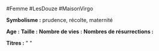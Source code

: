#Femme #LesDouze #MaisonVirgo

**Symbolisme :** prudence, récolte, maternité

**Age :**
**Taille :**
**Nombre de vies :**
**Nombres de résurrections :**

**Titres :** 
"
"

